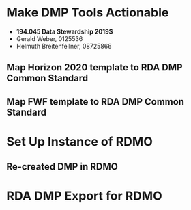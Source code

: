 Make DMP Tools Actionable
=========================

-   **194.045 Data Stewardship 2019S**
-   Gerald Weber, 0125536
-   Helmuth Breitenfellner, 08725866

Map Horizon 2020 template to RDA DMP Common Standard
----------------------------------------------------

Map FWF template to RDA DMP Common Standard
-------------------------------------------

Set Up Instance of RDMO
=======================

Re-created DMP in RDMO
----------------------

RDA DMP Export for RDMO
=======================
